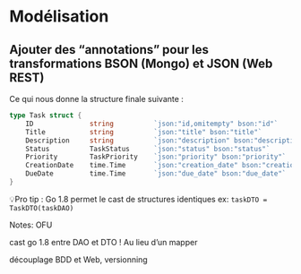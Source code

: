 <!-- .slide: class="with-code" -->

# Modélisation

## Ajouter des “**annotations**” pour les transformations **BSON** (Mongo) et **JSON** (Web REST)

Ce qui nous donne la structure finale suivante :

```go
type Task struct {
    ID              string          `json:"id,omitempty" bson:"id"`
    Title           string          `json:"title" bson:"title"`
    Description     string          `json:"description" bson:"description"`
    Status          TaskStatus      `json:"status" bson:"status"`
    Priority        TaskPriority    `json:"priority" bson:"priority"`
    CreationDate    time.Time       `json:"creation_date" bson:"creation_date"`
    DueDate         time.Time       `json:"due_date" bson:"due_date"`
}
```

<!-- .element: class="big-code" -->

💡Pro tip : Go 1.8 permet le cast de structures identiques ex: `taskDTO = TaskDTO(taskDAO)`

Notes:
OFU

cast go 1.8 entre DAO et DTO ! Au lieu d’un mapper

découplage BDD et Web, versionning
